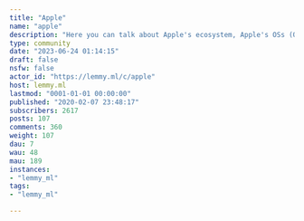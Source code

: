 ```yaml
---
title: "Apple" 
name: "apple"
description: "Here you can talk about Apple's ecosystem, Apple's OSs (Operating Systems), Apple's apps, Apple's everything!!"
type: community
date: "2023-06-24 01:14:15"
draft: false
nsfw: false
actor_id: "https://lemmy.ml/c/apple"
host: lemmy.ml
lastmod: "0001-01-01 00:00:00"
published: "2020-02-07 23:48:17"
subscribers: 2617
posts: 107
comments: 360
weight: 107
dau: 7
wau: 48
mau: 189
instances:
- "lemmy_ml"
tags: 
- "lemmy_ml"

---
```

